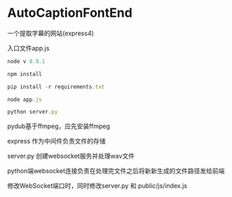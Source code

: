 # AutoCaptionFontEnd
一个提取字幕的网站(express4)

入口文件app.js

```javascript
node v 8.9.1

npm install

pip install -r requirements.txt

node app.js

python server.py
```

pydub基于ffmpeg，应先安装ffmpeg

express 作为中间件负责文件的存储

server.py 创建websocket服务并处理wav文件

python端websocket连接负责在处理完文件之后将新新生成的文件路径发给前端

修改WebSocket端口时，同时修改server.py 和 public/js/index.js